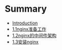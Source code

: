 # Summary

* [Introduction](README.md)
* [1.1nginx准备工作](nginxzhun-bei-gong-zuo.md)
* [1.2nginx的中间件架构](12nginxde-zhong-jian-jian-jia-gou.md)
* [1.3安装nginx](13an-zhuang-nginx.md)


